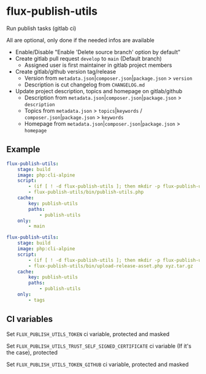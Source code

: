# flux-publish-utils

Run publish tasks (gitlab ci)

All are optional, only done if the needed infos are available

- Enable/Disable "Enable 'Delete source branch' option by default"
- Create gitlab pull request `develop` to `main` (Default branch)
    - Assigned user is first maintainer in gitlab project members
- Create gitlab/github version tag/release
    - Version from `metadata.json`|`composer.json`|`package.json` > `version`
    - Description is cut changelog from `CHANGELOG.md`
- Update project description, topics and homepage on gitlab/github
    - Description from `metadata.json`|`composer.json`|`package.json` > `description`
    - Topics from `metadata.json` > `topics`|`keywords` / `composer.json`|`package.json` > `keywords`
    - Homepage from `metadata.json`|`composer.json`|`package.json` > `homepage`

## Example

```yaml
flux-publish-utils:
    stage: build
    image: php:cli-alpine
    script:
        - (if [ ! -d flux-publish-utils ]; then mkdir -p flux-publish-utils && cd flux-publish-utils && wget -O - https://github.com/flux-eco/flux-publish-utils/releases/download/v2022-07-12-1/flux-publish-utils-v2022-07-12-1-build.tar.gz | tar -xz --strip-components=1; fi)
        - flux-publish-utils/bin/publish-utils.php
    cache:
        key: publish-utils
        paths:
            - publish-utils
    only:
        - main
```

```yaml
flux-publish-utils:
    stage: build
    image: php:cli-alpine
    script:
        - (if [ ! -d flux-publish-utils ]; then mkdir -p flux-publish-utils && cd flux-publish-utils && wget -O - https://github.com/flux-eco/flux-publish-utils/releases/download/v2022-07-12-1/flux-publish-utils-v2022-07-12-1-build.tar.gz | tar -xz --strip-components=1; fi)
        - flux-publish-utils/bin/upload-release-asset.php xyz.tar.gz
    cache:
        key: publish-utils
        paths:
            - publish-utils
    only:
        - tags
```

## CI variables

Set `FLUX_PUBLISH_UTILS_TOKEN` ci variable, protected and masked

Set `FLUX_PUBLISH_UTILS_TRUST_SELF_SIGNED_CERTIFICATE` ci variable (If it's the case), protected

Set `FLUX_PUBLISH_UTILS_TOKEN_GITHUB` ci variable, protected and masked
